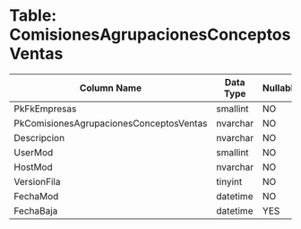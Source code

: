 # Table: ComisionesAgrupacionesConceptosVentas

| Column Name | Data Type | Nullable |
|-------------|-----------|----------|
| PkFkEmpresas | smallint | NO |
| PkComisionesAgrupacionesConceptosVentas | nvarchar | NO |
| Descripcion | nvarchar | NO |
| UserMod | smallint | NO |
| HostMod | nvarchar | NO |
| VersionFila | tinyint | NO |
| FechaMod | datetime | NO |
| FechaBaja | datetime | YES |

